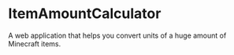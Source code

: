 # ItemAmountCalculator
A web application that helps you convert units of a huge amount of Minecraft items.
